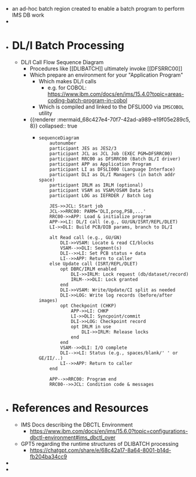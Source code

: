 - an ad-hoc batch region created to enable a batch program to perform IMS DB work
-
- # DL/I Batch Processing
	- DL/I Call Flow Sequence Diagram
		- Procedures like [[DLIBATCH]] ultimately invoke [[DFSRRC00]]
		- Which prepare an environment for your "Application Program"
			- Which makes DL/I calls
				- e.g. for COBOL: https://www.ibm.com/docs/en/ims/15.4.0?topic=areas-coding-batch-program-in-cobol
			- Which is compiled and linked to the DFSLI000 via `IMSCOBOL` utility
		- {{renderer :mermaid_68c427e4-70f7-42ad-a989-e19f05e289c5, 8}}
		  collapsed:: true
			- ```mermaid
			  sequenceDiagram
			      autonumber
			      participant JES as JES2/3
			      participant JCL as JCL Job (EXEC PGM=DFSRRC00)
			      participant RRC00 as DFSRRC00 (Batch DL/I driver)
			      participant APP as Application Program
			      participant LI as DFSLI000 (Language Interface)
			      participant DLI as DL/I Managers (in batch addr space)
			      participant IRLM as IRLM (optional)
			      participant VSAM as VSAM/OSAM Data Sets
			      participant LOG as IEFRDER / Batch Log
			  
			      JES->>JCL: Start job
			      JCL->>RRC00: PARM='DLI,prog,PSB,...'
			      RRC00->>APP: Load & initialize program
			      APP->>LI: DL/I call (e.g., GU/GN/ISRT/REPL/DLET)
			      LI->>DLI: Build PCB/DIB params, branch to DL/I
			  
			      alt Read call (e.g., GU/GN)
			          DLI->>VSAM: Locate & read CI/blocks
			          VSAM-->>DLI: Segment(s)
			          DLI-->>LI: Set PCB status + data
			          LI-->>APP: Return to caller
			      else Update call (ISRT/REPL/DLET)
			          opt DBRC/IRLM enabled
			              DLI->>IRLM: Lock request (db/dataset/record)
			              IRLM-->>DLI: Lock granted
			          end
			          DLI->>VSAM: Write/Update/CI split as needed
			          DLI->>LOG: Write log records (before/after images)
			          opt Checkpoint (CHKP)
			              APP->>LI: CHKP
			              LI->>DLI: Syncpoint/commit
			              DLI->>LOG: Checkpoint record
			              opt IRLM in use
			                  DLI->>IRLM: Release locks
			              end
			          end
			          VSAM-->>DLI: I/O complete
			          DLI-->>LI: Status (e.g., spaces/blank/' ' or GE/II/..)
			          LI-->>APP: Return to caller
			      end
			  
			      APP-->>RRC00: Program end
			      RRC00-->>JCL: Condition code & messages
			  ```
- # References and Resources
	- IMS Docs describing the DBCTL Environment
		- https://www.ibm.com/docs/en/ims/15.6.0?topic=configurations-dbctl-environment#ims_dbctl_over
	- GPT5 regarding the runtime structures of DLIBATCH processing
		- https://chatgpt.com/share/e/68c42a17-8a64-8001-b14d-fb204ba34cc9
-
-